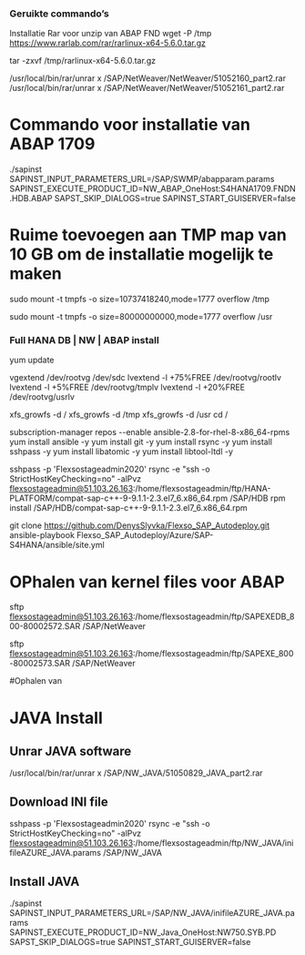 ### Geruikte commando’s

Installatie Rar voor unzip van ABAP FND
wget -P /tmp https://www.rarlab.com/rar/rarlinux-x64-5.6.0.tar.gz

tar -zxvf /tmp/rarlinux-x64-5.6.0.tar.gz

/usr/local/bin/rar/unrar x /SAP/NetWeaver/NetWeaver/51052160_part2.rar
/usr/local/bin/rar/unrar x /SAP/NetWeaver/NetWeaver/51052161_part2.rar


# Commando voor installatie van ABAP 1709
./sapinst SAPINST_INPUT_PARAMETERS_URL=/SAP/SWMP/abapparam.params SAPINST_EXECUTE_PRODUCT_ID=NW_ABAP_OneHost:S4HANA1709.FNDN.HDB.ABAP SAPST_SKIP_DIALOGS=true SAPINST_START_GUISERVER=false


# Ruime toevoegen aan TMP map van 10 GB om de installatie mogelijk te maken
sudo mount -t tmpfs -o size=10737418240,mode=1777 overflow /tmp

sudo mount -t tmpfs -o size=80000000000,mode=1777 overflow /usr


### Full HANA DB | NW | ABAP install
yum update

vgextend /dev/rootvg /dev/sdc
lvextend -l +75%FREE /dev/rootvg/rootlv
lvextend -l +5%FREE /dev/rootvg/tmplv
lvextend -l +20%FREE /dev/rootvg/usrlv

xfs_growfs -d /
xfs_growfs -d /tmp
xfs_growfs -d /usr
cd /

subscription-manager repos --enable ansible-2.8-for-rhel-8-x86_64-rpms
yum install ansible -y
yum install git -y
yum install rsync -y
yum install sshpass -y
yum install libatomic -y
yum install libtool-ltdl -y


sshpass -p 'Flexsostageadmin2020' rsync -e "ssh -o StrictHostKeyChecking=no" -alPvz flexsostageadmin@51.103.26.163:/home/flexsostageadmin/ftp/HANA-PLATFORM/compat-sap-c++-9-9.1.1-2.3.el7_6.x86_64.rpm /SAP/HDB
rpm install /SAP/HDB/compat-sap-c++-9-9.1.1-2.3.el7_6.x86_64.rpm



git clone https://github.com/DenysSlyvka/Flexso_SAP_Autodeploy.git
ansible-playbook Flexso_SAP_Autodeploy/Azure/SAP-S4HANA/ansible/site.yml

# OPhalen van kernel files voor ABAP
sftp flexsostageadmin@51.103.26.163:/home/flexsostageadmin/ftp/SAPEXEDB_800-80002572.SAR /SAP/NetWeaver

sftp flexsostageadmin@51.103.26.163:/home/flexsostageadmin/ftp/SAPEXE_800-80002573.SAR /SAP/NetWeaver



#Ophalen van 
# JAVA Install
## Unrar JAVA software
/usr/local/bin/rar/unrar x /SAP/NW_JAVA/51050829_JAVA_part2.rar

## Download INI file
sshpass -p 'Flexsostageadmin2020' rsync -e "ssh -o StrictHostKeyChecking=no" -alPvz flexsostageadmin@51.103.26.163:/home/flexsostageadmin/ftp/NW_JAVA/inifileAZURE_JAVA.params /SAP/NW_JAVA

## Install JAVA
./sapinst SAPINST_INPUT_PARAMETERS_URL=/SAP/NW_JAVA/inifileAZURE_JAVA.params SAPINST_EXECUTE_PRODUCT_ID=NW_Java_OneHost:NW750.SYB.PD SAPST_SKIP_DIALOGS=true SAPINST_START_GUISERVER=false



